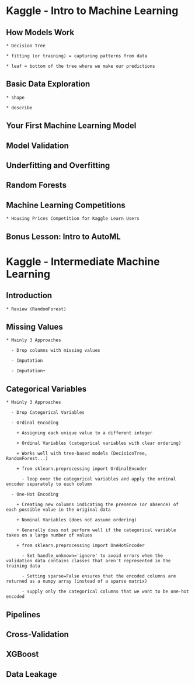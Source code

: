 # Kaggle - Intro to Machine Learning

  ## How Models Work
  
    * Decision Tree
    
    * fitting (or training) = capturing patterns from data
    
    * leaf = bottom of the tree where we make our predictions
 
  ## Basic Data Exploration
  
    * shape
    
    * describe

  ## Your First Machine Learning Model


  ## Model Validation


  ## Underfitting and Overfitting


  ## Random Forests


  ## Machine Learning Competitions

    * Housing Prices Competition for Kaggle Learn Users

  ## Bonus Lesson: Intro to AutoML


# Kaggle - Intermediate Machine Learning

  ## Introduction

    * Review (RandomForest)

  ## Missing Values

    * Mainly 3 Approaches
    
      - Drop columns with missing values
    
      - Imputation
    
      - Imputation+

  ## Categorical Variables
    
    * Mainly 3 Approaches

      - Drop Categorical Variables

      - Ordinal Encoding
        
        + Assigning each unique value to a different integer 

        + Ordinal Variables (categorical variables with clear ordering)
        
        + Works well with tree-based models (DecisionTree, RandomForest...)

        + from sklearn.preprocessing import OrdinalEncoder

          - loop over the categorical variables and apply the ordinal encoder separately to each column

      - One-Hot Encoding

        + Creating new columns indicating the presence (or absence) of each possible value in the original data

        + Nominal Variables (does not assume ordering)

        + Generally does not perform well if the categorical variable takes on a large number of values

        + from sklearn.preprocessing import OneHotEncoder

          - Set handle_unknown='ignore' to avoid errors when the validation data contains classes that aren't represented in the training data
          
          - Setting sparse=False ensures that the encoded columns are returned as a numpy array (instead of a sparse matrix)

          - supply only the categorical columns that we want to be one-hot encoded

  ## Pipelines

  ## Cross-Validation


  ## XGBoost
  

  ## Data Leakage